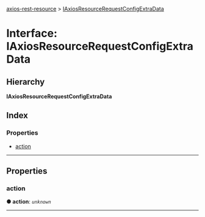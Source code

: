 [axios-rest-resource](../README.md) > [IAxiosResourceRequestConfigExtraData](../interfaces/iaxiosresourcerequestconfigextradata.md)

# Interface: IAxiosResourceRequestConfigExtraData

## Hierarchy

**IAxiosResourceRequestConfigExtraData**

## Index

### Properties

- [action](iaxiosresourcerequestconfigextradata.md#action)

---

## Properties

<a id="action"></a>

### action

**● action**: _`unknown`_

---
